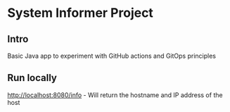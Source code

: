 # System Informer Project

## Intro

Basic Java app to experiment with GitHub actions and GitOps principles


## Run locally
<http://localhost:8080/info> - Will return the hostname and IP address of the host



